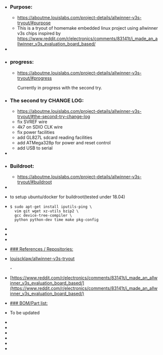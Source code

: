 - ### Purpose:
	- https://aboutme.louislabs.com/project-details/allwinner-v3s-tryout/#purpose
	- This is a tryout of homemake embedded linux project using allwinner v3s chips inspired by https://www.reddit.com/r/electronics/comments/83141t/i_made_an_allwinner_v3s_evaluation_board_based/
-
- ### progress:
	- https://aboutme.louislabs.com/project-details/allwinner-v3s-tryout/#progress
	  
	  Currently in progress with the second try.
- ### The second try CHANGE LOG:
	- https://aboutme.louislabs.com/project-details/allwinner-v3s-tryout/#the-second-try-change-log
	- fix SVREF wire
	- 4k7 on SDIO CLK wire
	- fix power facilities
	- add GL827L sdcard reading facilities
	- add ATMega328p for power and reset control
	- add USB to serial
-
- ### Buildroot:
	- https://aboutme.louislabs.com/project-details/allwinner-v3s-tryout/#buildroot
-
- to setup ubuntu/docker for buildroot(tested under 18.04)
- ```
  $ sudo apt-get install iputils-ping \
    vim git wget xz-utils bzip2 \
    gcc device-tree-compiler \
    python python-dev time make pkg-config
  ```
-
-
-
- [### References / Repositories:
  ](https://aboutme.louislabs.com/project-details/allwinner-v3s-tryout/#references-or-repositories)
- [louiscklaw/allwinner-v3s-tryout](https://www.github.com/louiscklaw/allwinner-v3s-tryout)
  
  [](https://www.github.com/louiscklaw/allwinner-v3s-tryout)- 
  
  [](https://www.github.com/louiscklaw/allwinner-v3s-tryout)
- [https://www.reddit.com/r/electronics/comments/83141t/i_made_an_allwinner_v3s_evaluation_board_based/](https://www.reddit.com/r/electronics/comments/83141t/i_made_an_allwinner_v3s_evaluation_board_based/)
- [](https://www.reddit.com/r/electronics/comments/83141t/i_made_an_allwinner_v3s_evaluation_board_based/)
  
  [### BOM/Part list:
  ](https://aboutme.louislabs.com/project-details/allwinner-v3s-tryout/#bom-or-part-list)
- To be updated
  
  [](https://aboutme.louislabs.com/project-list)
  
  [](https://aboutme.louislabs.com/project-list)
-
-
-
-
-
-